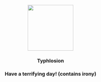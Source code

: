 <p align="center">
    <img src="https://raw.githubusercontent.com/PokeAPI/sprites/master/sprites/pokemon/157.png" width="150" height="150">
</p>
<h3 align="center"> <b>Typhlosion</b></h3>
<h3 align="center">Have a terrifying day! (contains irony)</h3>
